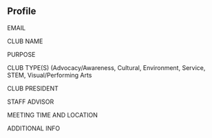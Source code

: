 <html>
    <head>
        <script>
            // prepare fetch GET options
            const options = {
                method: 'GET', // *GET, POST, PUT, DELETE, etc.
                // mode: 'cors', // no-cors, *cors, same-origin
                cache: 'default', // *default, no-cache, reload, force-cache, only-if-cached
                credentials: 'include', // include, same-origin, omit
                headers: {
                'Content-Type': 'application/json'
                // 'Content-Type': 'application/x-www-form-urlencoded',
                },
            };
            fetch("https://rebeccaaa.tk/hello", options)
            // fetch("http://localhost:8192/hello", options)
            // response is a RESTful "promise" on any successful fetch
            .then(response => {
            // check for response errors
            if (response.status !== 200) {
                error('GET API response failure: ' + response.status);
                return;
            }
            // valid response will have JSON data
            response.json().then(data => {
                console.log(data);
                })
            });
            // Something went wrong with actions or responses
            function error(err) {
                // log as Error in console
                console.log(err);
            }
        </script>
    </head>
    <body>
        <div class="bg-success w-50 mx-auto m-5">
            <h2 class="text-light mx-5 pt-5">Profile</h2>
            <!-- 'email' is mapped to 'username' for Spring Security -->
            <div class="mb-3 px-5">
                <label class="form-label" for="username">EMAIL</label>
                <p id="email"></p>
            </div>
            <div class="mb-3 px-5">
                <label class="form-label" for="name">CLUB NAME</label>
                <p id="name"></p>
            </div>
            <div class="mb-3 px-5">
                <label class="form-label" for="purpose">PURPOSE</label>
                <p id="purpose"></p>
            </div>
            <div class="mb-3 px-5">
                <label class="form-label" for="types">CLUB TYPE(S) (Advocacy/Awareness, Cultural, Environment, Service, STEM, Visual/Performing Arts</label>
                <p id="types"></p>
            </div>
            <div class="mb-3 px-5">
                <label class="form-label" for="president">CLUB PRESIDENT</label>
                <p id="president"></p>
            </div>
            <div class="mb-3 px-5">
                <label class="form-label" for="advisor">STAFF ADVISOR</label>
                <p id="advisor"></p>
            </div>
            <div class="mb-3 px-5">
                <label class="form-label" for="meeting">MEETING TIME AND LOCATION</label>
                <p id="meeting"></p>
            </div>
            <div class="mb-5 px-5">
                <label class="form-label" for="info">ADDITIONAL INFO</label>
                <p id="info"></p>
            </div>
        </div>  
        <script>
            const storedData = JSON.parse(localStorage.getItem('ID'));
            console.log(storedData);
            // prepare fetch urls
            // const base_url = "http://localhost:8192/api/club/";
            const base_url = "https://rebeccaaa.tk/api/club/";
            const get_by_id = base_url + storedData;
             // fetch the API
            fetch(get_by_id, options)
                // response is a RESTful "promise" on any successful fetch
                .then(response => {
                // check for response errors
                if (response.status !== 200) {
                    error('GET API response failure: ' + response.status);
                    return;
                }
                // valid response will have JSON data
                response.json().then(data => {
                    console.log(data);
                    document.getElementById("name").innerHTML = data.name;
                    document.getElementById("purpose").innerHTML = data.purpose;
                    document.getElementById("types").innerHTML = data.types;
                    document.getElementById("email").innerHTML = data.email;
                    document.getElementById("president").innerHTML = data.president;
                    document.getElementById("advisor").innerHTML = data.advisor;
                    document.getElementById("meeting").innerHTML = data.meeting;
                    document.getElementById("info").innerHTML = data.info;    
                })
            })
            // catch fetch errors (ie Nginx ACCESS to server blocked)
            .catch(err => {
                error(err + " " + get_by_id);
            });
        </script>  
    </body>    
</html>
